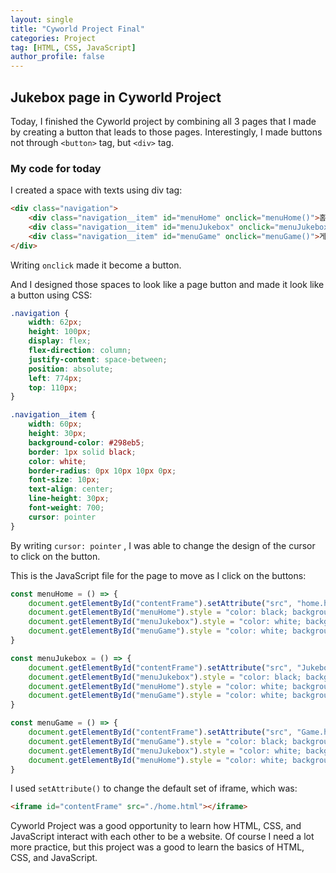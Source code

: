 ```yaml
---
layout: single
title: "Cyworld Project Final"
categories: Project
tag: [HTML, CSS, JavaScript]
author_profile: false
---
```


## Jukebox page in Cyworld Project

Today, I finished the Cyworld project by combining all 3 pages that I made by creating a button that leads to those pages.
Interestingly, I made buttons not through ```<button>``` tag, but ```<div>``` tag.

### My code for today
I created a space with texts using div tag:
```html
<div class="navigation">
    <div class="navigation__item" id="menuHome" onclick="menuHome()">홈</div>
    <div class="navigation__item" id="menuJukebox" onclick="menuJukebox()">쥬크박스</div>
    <div class="navigation__item" id="menuGame" onclick="menuGame()">게임</div>
</div>
```
Writing ```onclick``` made it become a button.

And I designed those spaces to look like a page button and made it look like a button using CSS:
```css
.navigation {
    width: 62px;
    height: 100px;
    display: flex;
    flex-direction: column;
    justify-content: space-between;
    position: absolute;
    left: 774px;
    top: 110px;
}

.navigation__item {
    width: 60px;
    height: 30px;
    background-color: #298eb5;
    border: 1px solid black;
    color: white;
    border-radius: 0px 10px 10px 0px;
    font-size: 10px;
    text-align: center;
    line-height: 30px;
    font-weight: 700;
    cursor: pointer
}
```
By writing ```cursor: pointer``` , I was able to change the design of the cursor to click on the button.

This is the JavaScript file for the page to move as I click on the buttons:
```javascript
const menuHome = () => {
    document.getElementById("contentFrame").setAttribute("src", "home.html")
    document.getElementById("menuHome").style = "color: black; background-color: white;"
    document.getElementById("menuJukebox").style = "color: white; background-color: #298eb5;"
    document.getElementById("menuGame").style = "color: white; background-color: #298eb5;"
}

const menuJukebox = () => {
    document.getElementById("contentFrame").setAttribute("src", "Jukebox.html")
    document.getElementById("menuJukebox").style = "color: black; background-color: white;"
    document.getElementById("menuHome").style = "color: white; background-color: #298eb5;"
    document.getElementById("menuGame").style = "color: white; background-color: #298eb5;"
}

const menuGame = () => {
    document.getElementById("contentFrame").setAttribute("src", "Game.html")
    document.getElementById("menuGame").style = "color: black; background-color: white;"
    document.getElementById("menuJukebox").style = "color: white; background-color: #298eb5;"
    document.getElementById("menuHome").style = "color: white; background-color: #298eb5;"
}
```
I used ```setAttribute()``` to change the default set of iframe, which was:
```html
<iframe id="contentFrame" src="./home.html"></iframe>
```

Cyworld Project was a good opportunity to learn how HTML, CSS, and JavaScript interact with each other to be a website.
Of course I need a lot more practice, but this project was a good to learn the basics of HTML, CSS, and JavaScript.